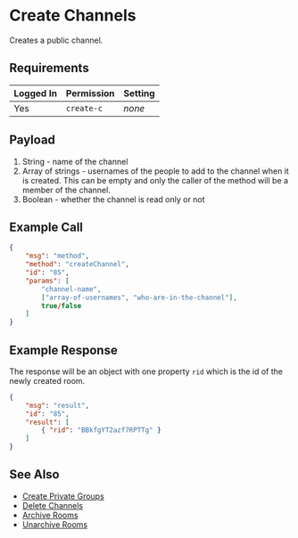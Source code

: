 # Create Channels
Creates a public channel.

## Requirements
| Logged In | Permission | Setting |
| --- | --- | --- |
| Yes | `create-c` | _none_ |

## Payload
1. String - name of the channel
2. Array of strings - usernames of the people to add to the channel when it is created. This can be empty and only the caller of the method will be a member of the channel.
3. Boolean - whether the channel is read only or not

## Example Call

```json
{
    "msg": "method",
    "method": "createChannel",
    "id": "85",
    "params": [
        "channel-name",
        ["array-of-usernames", "who-are-in-the-channel"],
        true/false
    ]
}
```

## Example Response
The response will be an object with one property `rid` which is the id of the newly created room.

```json
{
    "msg": "result",
    "id": "85",
    "result": [
        { "rid": "BBkfgYT2azf7RPTTg" }
    ]
}
```

## See Also
* [Create Private Groups][1]
* [Delete Channels][2]
* [Archive Rooms][3]
* [Unarchive Rooms][4]

[1]:../create-private-groups
[2]:../delete-rooms
[3]:../archive-rooms
[4]:../unarchive-rooms
